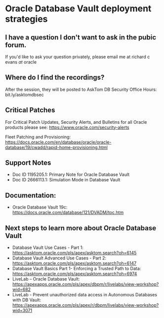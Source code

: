 # Oracle Database Vault deployment strategies

## I have a question I don't want to ask in the pubic forum. 

If you'd like to ask your question privately, please email me at richard c evans _at_ oracle 

## Where do I find the recordings? 

After the session, they will be posted to AskTom DB Security Office Hours: bit.ly/asktomdbsec

## Critical Patches

For Critical Patch Updates, Security Alerts, and Bulletins for all Oracle products please see: https://www.oracle.com/security-alerts

Fleet Patching and Provisioning: https://docs.oracle.com/en/database/oracle/oracle-database/19/cwadd/rapid-home-provisioning.html

## Support Notes

- Doc ID 1195205.1: Primary Note for Oracle Database Vault
- Doc ID 2666113.1: Simulation Mode in Database Vault

## Documentation: 

- Oracle Database Vault 19c: https://docs.oracle.com/database/121/DVADM/toc.htm

## Next steps to learn more about Oracle Database Vault 

- Database Vault Use Cases - Part 1: https://asktom.oracle.com/pls/apex/asktom.search?oh=6145
- Database Vault Advanced Use Cases - Part 2: https://asktom.oracle.com/pls/apex/asktom.search?oh=6147
- Database Vault Basics Part 1- Enforcing a Trusted Path to Data: https://asktom.oracle.com/pls/apex/asktom.search?oh=6974
- LiveLab – Oracle Database Vault: https://apexapps.oracle.com/pls/apex/dbpm/r/livelabs/view-workshop?wid=682
- LiveLab - Prevent unauthorized data access in Autonomous Databases with DB Vault: https://apexapps.oracle.com/pls/apex/r/dbpm/livelabs/view-workshop?wid=3071


  
 




